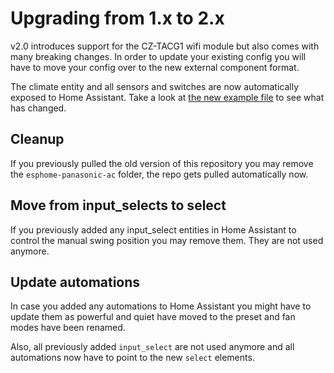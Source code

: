 # Upgrading from 1.x to 2.x

v2.0 introduces support for the CZ-TACG1 wifi module but also comes with many breaking changes. In order to update your existing config you will have to move your config over to the new external component format.

The climate entity and all sensors and switches are now automatically exposed to Home Assistant.
Take a look at [the new example file](ac.yaml.example) to see what has changed.

## Cleanup

If you previously pulled the old version of this repository you may remove the `esphome-panasonic-ac` folder, the repo gets pulled automatically now.

## Move from input_selects to select

If you previously added any input_select entities in Home Assistant to control the manual swing position you may remove them. They are not used anymore.

## Update automations

In case you added any automations to Home Assistant you might have to update them as powerful and quiet have moved to the preset and fan modes have been renamed.

Also, all previously added `input_select` are not used anymore and all automations now have to point to the new `select` elements.
